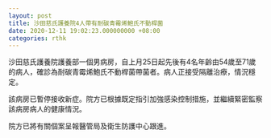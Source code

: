 ```yaml
---
layout: post
title: 沙田慈氏護養院4人帶有耐碳青霉烯鮑氏不動桿菌
date: 2020-12-11 19:02:23.000000000 +08:00
categories: rthk
---
```


沙田慈氏護養院護養部一個男病房，自上月25日起先後有4名年齡由54歲至71歲的病人，確診為耐碳青霉烯鮑氏不動桿菌帶菌者。病人正接受隔離治療，情況穩定。

該病房已暫停接收新症。院方已根據既定指引加強感染控制措施，並繼續緊密監察該病房病人的健康情況。

院方已將有關個案呈報醫管局及衛生防護中心跟進。
